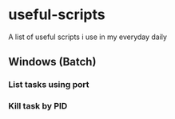 # useful-scripts
A list of useful scripts i use in my everyday daily

## Windows (Batch)

### List tasks using port


### Kill task by PID

